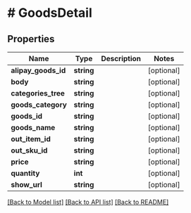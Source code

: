 # # GoodsDetail

## Properties

Name | Type | Description | Notes
------------ | ------------- | ------------- | -------------
**alipay_goods_id** | **string** |  | [optional]
**body** | **string** |  | [optional]
**categories_tree** | **string** |  | [optional]
**goods_category** | **string** |  | [optional]
**goods_id** | **string** |  | [optional]
**goods_name** | **string** |  | [optional]
**out_item_id** | **string** |  | [optional]
**out_sku_id** | **string** |  | [optional]
**price** | **string** |  | [optional]
**quantity** | **int** |  | [optional]
**show_url** | **string** |  | [optional]

[[Back to Model list]](../../README.md#models) [[Back to API list]](../../README.md#endpoints) [[Back to README]](../../README.md)
